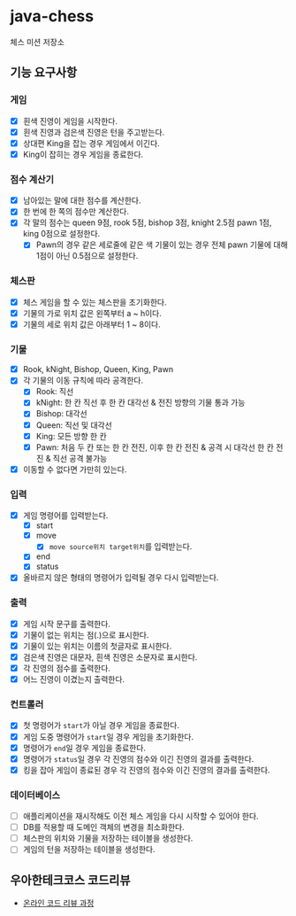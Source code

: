 # java-chess

체스 미션 저장소

## 기능 요구사항

### 게임

- [x] 흰색 진영이 게임을 시작한다.
- [x] 흰색 진영과 검은색 진영은 턴을 주고받는다.
- [x] 상대편 King을 잡는 경우 게임에서 이긴다.
- [x] King이 잡히는 경우 게임을 종료한다.

### 점수 계산기

- [x] 남아있는 말에 대한 점수를 계산한다.
- [x] 한 번에 한 쪽의 점수만 계산한다.
- [x] 각 말의 점수는 queen 9점, rook 5점, bishop 3점, knight 2.5점 pawn 1점, king 0점으로 설정한다.
    - [x] Pawn의 경우 같은 세로줄에 같은 색 기물이 있는 경우 전체 pawn 기물에 대해 1점이 아닌 0.5점으로 설정한다.

### 체스판

- [x] 체스 게임을 할 수 있는 체스판을 초기화한다.
- [x] 기물의 가로 위치 값은 왼쪽부터 a ~ h이다.
- [x] 기물의 세로 위치 값은 아래부터 1 ~ 8이다.

### 기물

- [x] Rook, kNight, Bishop, Queen, King, Pawn
- [x] 각 기물의 이동 규칙에 따라 공격한다.
    - [x] Rook: 직선
    - [x] kNight: 한 칸 직선 후 한 칸 대각선 & 전진 방향의 기물 통과 가능
    - [x] Bishop: 대각선
    - [x] Queen: 직선 및 대각선
    - [x] King: 모든 방향 한 칸
    - [x] Pawn: 처음 두 칸 또는 한 칸 전진, 이후 한 칸 전진 & 공격 시 대각선 한 칸 전진 & 직선 공격 불가능
- [x] 이동할 수 없다면 가만히 있는다.

### 입력

- [x] 게임 명령어를 입력받는다.
    - [x] start
    - [x] move
        - [x] `move source위치 target위치`를 입력받는다.
    - [x] end
    - [x] status
- [x] 올바르지 않은 형태의 명령어가 입력될 경우 다시 입력받는다.

### 출력

- [x] 게임 시작 문구를 출력한다.
- [x] 기물이 없는 위치는 점(.)으로 표시한다.
- [x] 기물이 있는 위치는 이름의 첫글자로 표시한다.
- [x] 검은색 진영은 대문자, 흰색 진영은 소문자로 표시한다.
- [x] 각 진영의 점수를 출력한다.
- [x] 어느 진영이 이겼는지 출력한다.

### 컨트롤러

- [x] 첫 명령어가 `start`가 아닐 경우 게임을 종료한다.
- [x] 게임 도중 명령어가 `start`일 경우 게임을 초기화한다.
- [x] 명령어가 `end`일 경우 게임을 종료한다.
- [x] 명령어가 `status`일 경우 각 진영의 점수와 이긴 진영의 결과를 출력한다.
- [x] 킹을 잡아 게임이 종료된 경우 각 진영의 점수와 이긴 진영의 결과를 출력한다.

### 데이터베이스

- [ ] 애플리케이션을 재시작해도 이전 체스 게임을 다시 시작할 수 있어야 한다.
- [ ] DB를 적용할 때 도메인 객체의 변경을 최소화한다.
- [ ] 체스판의 위치와 기물을 저장하는 테이블을 생성한다.
- [ ] 게임의 턴을 저장하는 테이블을 생성한다.

## 우아한테크코스 코드리뷰

- [온라인 코드 리뷰 과정](https://github.com/woowacourse/woowacourse-docs/blob/master/maincourse/README.md)
